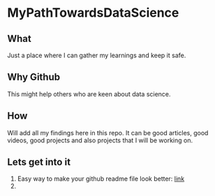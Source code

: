 # MyPathTowardsDataScience

## What
Just a place where I can gather my learnings and keep it safe.

## Why Github
This might help others who are keen about data science.

## How 
Will add all my findings here in this repo. It can be good articles, good videos, good projects and also projects that I will be working on.

## Lets get into it

1. Easy way to make your github readme file look better: [link](https://help.github.com/en/github/writing-on-github/basic-writing-and-formatting-syntax)
2. 
